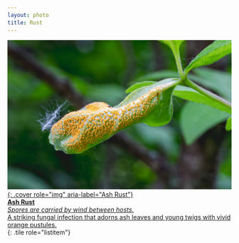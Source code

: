 ```yaml
---
layout: photo
title: Rust
---
```


<div class="grid" role="list">

[![Ash Rust](/gallery/fungi/rust/assets/E21A1588.jpg){: .cover role="img" aria-label="Ash Rust"}  
**Ash Rust**  
_*Spores are carried by wind between hosts.*_  
A striking fungal infection that adorns ash leaves and young twigs with vivid orange pustules.  
](/gallery/fungi/rust/ash-rust){: .tile role="listitem"}

</div>
